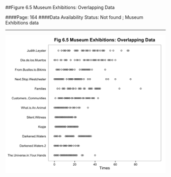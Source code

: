 ##Figure 6.5 Museum Exhibitions: Overlapping Data

####Page: 164
####Data Availability Status: Not found ; Museum Exhibitions data
***
![`Museum Exhibitions: Overlapping Data`](fig06-05_museum-exhibitions-overlapping-data.png)


